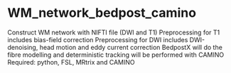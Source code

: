 # WM_network_bedpost_camino
Construct WM network with NIFTI file (DWI and T1)
Preprocessing for T1 includes bias-field correction
Preprocessing for DWI includes DWI-denoising, head motion and eddy current correction
BedpostX will do the fibre modelling and deterministic tracking will be performed with CAMINO
Required: python, FSL, MRtrix and CAMINO
